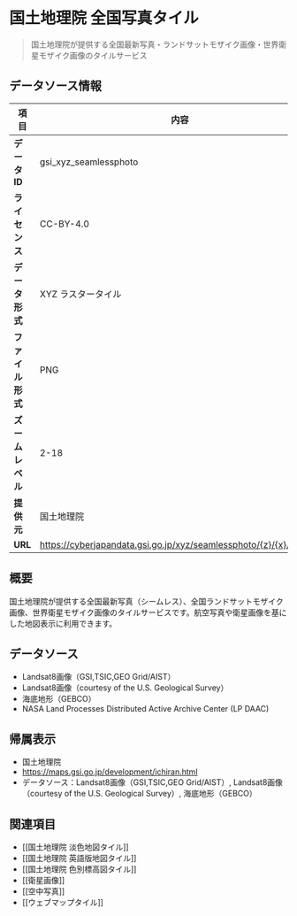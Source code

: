 # 国土地理院 全国写真タイル

> 国土地理院が提供する全国最新写真・ランドサットモザイク画像・世界衛星モザイク画像のタイルサービス

## データソース情報

| 項目             | 内容                                                               |
| ---------------- | ------------------------------------------------------------------ |
| **データID**     | gsi_xyz_seamlessphoto                                              |
| **ライセンス**   | CC-BY-4.0                                                          |
| **データ形式**   | XYZ ラスタータイル                                                 |
| **ファイル形式** | PNG                                                                |
| **ズームレベル** | 2-18                                                               |
| **提供元**       | 国土地理院                                                         |
| **URL**          | https://cyberjapandata.gsi.go.jp/xyz/seamlessphoto/{z}/{x}/{y}.png |

## 概要

国土地理院が提供する全国最新写真（シームレス）、全国ランドサットモザイク画像、世界衛星モザイク画像のタイルサービスです。航空写真や衛星画像を基にした地図表示に利用できます。

## データソース

- Landsat8画像（GSI,TSIC,GEO Grid/AIST）
- Landsat8画像（courtesy of the U.S. Geological Survey）
- 海底地形（GEBCO）
- NASA Land Processes Distributed Active Archive Center (LP DAAC)

## 帰属表示

- 国土地理院
- https://maps.gsi.go.jp/development/ichiran.html
- データソース：Landsat8画像（GSI,TSIC,GEO Grid/AIST）, Landsat8画像（courtesy of the U.S. Geological Survey）, 海底地形（GEBCO）

## 関連項目

- [[国土地理院 淡色地図タイル]]
- [[国土地理院 英語版地図タイル]]
- [[国土地理院 色別標高図タイル]]
- [[衛星画像]]
- [[空中写真]]
- [[ウェブマップタイル]]
